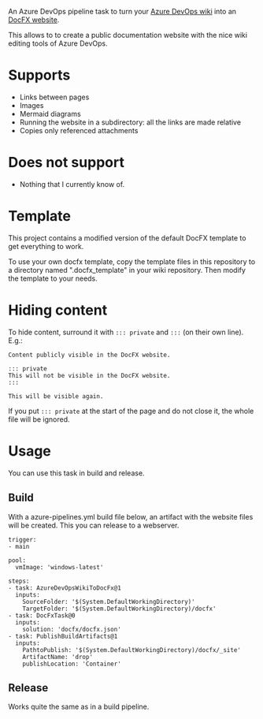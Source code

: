 An Azure DevOps pipeline task to turn your [Azure DevOps wiki](https://docs.microsoft.com/en-us/azure/devops/project/wiki/wiki-create-repo) into an [DocFX website](https://dotnet.github.io/docfx/).

This allows to to create a public documentation website with the nice wiki editing tools of Azure DevOps. 

# Supports

- Links between pages
- Images
- Mermaid diagrams
- Running the website in a subdirectory: all the links are made relative
- Copies only referenced attachments

# Does not support

- Nothing that I currently know of.

# Template

This project contains a modified version of the default DocFX template to get everything to work. 

To use your own docfx template, copy the template files in this repository to a directory named ".docfx_template" in your wiki repository. Then modify the template to your needs. 

# Hiding content

To hide content, surround it with `::: private` and `:::` (on their own line). E.g.:

```
Content publicly visible in the DocFX website.

::: private
This will not be visible in the DocFX website.
::: 

This will be visible again. 
```

If you put `::: private` at the start of the page and do not close it, the whole file will be ignored. 

# Usage

You can use this task in build and release.

## Build 

With a azure-pipelines.yml build file below, an artifact with the website files will be created. 
This you can release to a webserver.

```
trigger:
- main

pool: 
  vmImage: 'windows-latest'

steps:
- task: AzureDevOpsWikiToDocFx@1
  inputs:
    SourceFolder: '$(System.DefaultWorkingDirectory)'
    TargetFolder: '$(System.DefaultWorkingDirectory)/docfx'
- task: DocFxTask@0
  inputs:
    solution: 'docfx/docfx.json'
- task: PublishBuildArtifacts@1
  inputs:
    PathtoPublish: '$(System.DefaultWorkingDirectory)/docfx/_site'
    ArtifactName: 'drop'
    publishLocation: 'Container'
```

## Release

Works quite the same as in a build pipeline.